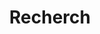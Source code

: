 ---
title: "Recherch"
layout: "search"
# url: "/archive"
# description: "Description for Search"
summary: "search"
placeholder: "placeholder text in search input box"
---